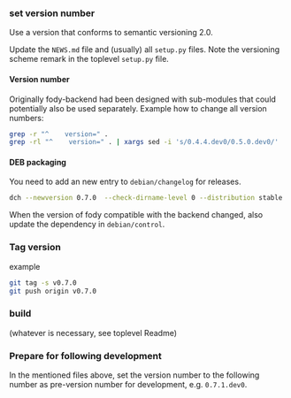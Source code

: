 ### set version number

Use a version that conforms to semantic versioning 2.0.

Update the `NEWS.md` file and (usually) all `setup.py` files.
Note the versioning scheme remark in the toplevel `setup.py` file.

#### Version number
Originally fody-backend had been designed with sub-modules
that could potentially also be used separately.
Example how to change all version numbers:
```sh
grep -r "^    version=" .
grep -rl "^    version=" . | xargs sed -i 's/0.4.4.dev0/0.5.0.dev0/'
```

#### DEB packaging
You need to add an new entry to `debian/changelog` for releases.
```sh
dch --newversion 0.7.0  --check-dirname-level 0 --distribution stable
```

When the version of fody compatible with the backend changed, also
update the dependency in `debian/control`.

### Tag version
example
```sh
git tag -s v0.7.0
git push origin v0.7.0
```

### build
(whatever is necessary, see toplevel Readme)

### Prepare for following development
In the mentioned files above, set the version number to the following
number as pre-version number for development, e.g. `0.7.1.dev0`.
